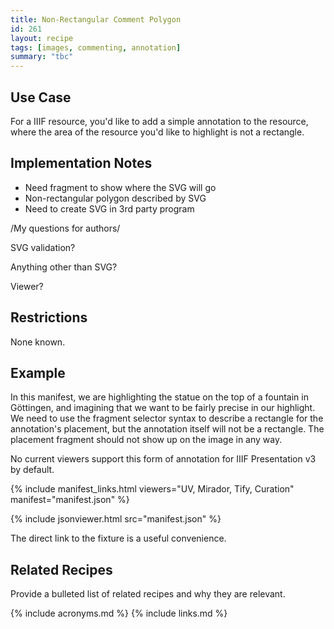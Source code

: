 ```yaml
---
title: Non-Rectangular Comment Polygon
id: 261
layout: recipe
tags: [images, commenting, annotation]
summary: "tbc"
---
```


## Use Case

For a IIIF resource, you'd like to add a simple annotation to the resource, where the area of the resource you'd like to highlight is not a rectangle.

## Implementation Notes

+ Need fragment to show where the SVG will go
+ Non-rectangular polygon described by SVG
+ Need to create SVG in 3rd party program

/My questions for authors/

SVG validation?

Anything other than SVG?

Viewer?


## Restrictions

None known.

## Example

In this manifest, we are highlighting the statue on the top of a fountain in Göttingen, and imagining that we want to be fairly precise in our highlight. We need to use the fragment selector syntax to describe a rectangle for the annotation's placement, but the annotation itself will not be a rectangle. The placement fragment should not show up on the image in any way.

No current viewers support this form of annotation for IIIF Presentation v3 by default.

{% include manifest_links.html viewers="UV, Mirador, Tify, Curation" manifest="manifest.json" %}

{% include jsonviewer.html src="manifest.json" %}

The direct link to the fixture is a useful convenience.

## Related Recipes

Provide a bulleted list of related recipes and why they are relevant.

{% include acronyms.md %}
{% include links.md %}

